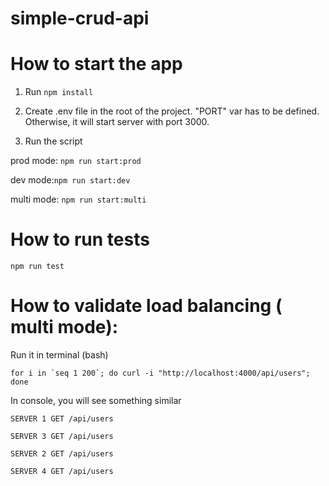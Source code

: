 # simple-crud-api

# How to start the app

1. Run `npm install`

2. Create .env file in the root of the project.
"PORT" var has to be defined. Otherwise,  it will start server with port 3000.

3. Run the script 

prod mode: `npm run start:prod`

dev mode:`npm run start:dev`

multi mode: `npm run start:multi`

# How to run tests

`npm run test`



# How to validate load balancing ( multi mode):
Run it in terminal (bash)

``for i in `seq 1 200`; do curl -i "http://localhost:4000/api/users"; done``

In console, you will see something similar

`SERVER 1 GET /api/users`

`SERVER 3 GET /api/users`

`SERVER 2 GET /api/users`

`SERVER 4 GET /api/users`
